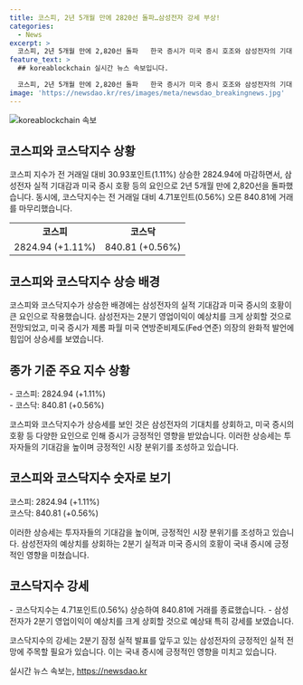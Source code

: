 ```yaml
---
title: 코스피, 2년 5개월 만에 2820선 돌파…삼성전자 강세 부상!
categories:
  - News
excerpt: >
  코스피, 2년 5개월 만에 2,820선 돌파   한국 증시가 미국 증시 호조와 삼성전자의 기대 실적에 힘입어 상승세를 보였다. 코스피는 30.93포인트(1.11%) 상승한 2824.94로 마감해 2년 5개월 만에 2,820선을 넘었고, 코스닥지수도 4.71포인트(0.56%) 오른 840.81에 마감했다. 삼성전자의 2분기 실적 기대감과 미국의 긍정적인 증시 상황이 주가 상승에 영향을 미쳤다.
feature_text: >
  ## koreablockchain 실시간 뉴스 속보입니다.

  코스피, 2년 5개월 만에 2,820선 돌파   한국 증시가 미국 증시 호조와 삼성전자의 기대 실적에 힘입어 상승세를 보였다. 코스피는 30.93포인트(1.11%) 상승한 2824.94로 마감해 2년 5개월 만에 2,820선을 넘었고, 코스닥지수도 4.71포인트(0.56%) 오른 840.81에 마감했다. 삼성전자의 2분기 실적 기대감과 미국의 긍정적인 증시 상황이 주가 상승에 영향을 미쳤다.
image: 'https://newsdao.kr/res/images/meta/newsdao_breakingnews.jpg'
---
```


<p><img src="https://newsdao.kr/res/images/meta/newsdao_breakingnews.jpg" alt="koreablockchain 속보" /></p>

<h2 data-ke-size="size26">코스피와 코스닥지수 상황</h2>

<p data-ke-size="size16">
코스피 지수가 전 거래일 대비 30.93포인트(1.11%) 상승한 2824.94에 마감하면서, 삼성전자 실적 기대감과 미국 증시 호황 등의 요인으로 2년 5개월 만에 2,820선을 돌파했습니다. 동시에, 코스닥지수는 전 거래일 대비 4.71포인트(0.56%) 오른 840.81에 거래를 마무리했습니다.
</p>

<table>
<tbody>
<tr>
<td style="text-align: center; height: 17px;"><b>코스피</b></td>
<td style="text-align: center; height: 17px;"><b>코스닥</b></td>
</tr>
<tr>
<td style="text-align: center; height: 17px;">2824.94 (+1.11%)</td>
<td style="text-align: center; height: 17px;">840.81 (+0.56%)</td>
</tr>
</tbody>
</table>

<h2 data-ke-size="size26">코스피와 코스닥지수 상승 배경</h2>

<p data-ke-size="size16">
코스피와 코스닥지수가 상승한 배경에는 삼성전자의 실적 기대감과 미국 증시의 호황이 큰 요인으로 작용했습니다. 삼성전자는 2분기 영업이익이 예상치를 크게 상회할 것으로 전망되었고, 미국 증시가 제롬 파월 미국 연방준비제도(Fed·연준) 의장의 완화적 발언에 힘입어 상승세를 보였습니다. 
</p>

<h2 data-ke-size="size26">종가 기준 주요 지수 상황</h2>

<p data-ke-size="size16">
- 코스피: 2824.94 (+1.11%)<br>
- 코스닥: 840.81 (+0.56%)
</p>

<p data-ke-size="size16">
코스피와 코스닥지수가 상승세를 보인 것은 삼성전자의 기대치를 상회하고, 미국 증시의 호황 등 다양한 요인으로 인해 증시가 긍정적인 영향을 받았습니다. 이러한 상승세는 투자자들의 기대감을 높이며 긍정적인 시장 분위기를 조성하고 있습니다.
</p>

<h2 data-ke-size="size26">코스피와 코스닥지수 숫자로 보기</h2>

<p data-ke-size="size16">
코스피: 2824.94 (+1.11%)<br>
코스닥: 840.81 (+0.56%)
</p>

<p data-ke-size="size16">
이러한 상승세는 투자자들의 기대감을 높이며, 긍정적인 시장 분위기를 조성하고 있습니다. 삼성전자의 예상치를 상회하는 2분기 실적과 미국 증시의 호황이 국내 증시에 긍정적인 영향을 미쳤습니다.
</p>

<h2 data-ke-size="size26">코스닥지수 강세</h2>

<p data-ke-size="size16">
- 코스닥지수는 4.71포인트(0.56%) 상승하여 840.81에 거래를 종료했습니다.
- 삼성전자가 2분기 영업이익이 예상치를 크게 상회할 것으로 예상돼 특히 강세를 보였습니다.
</p>

<p data-ke-size="size16">
코스닥지수의 강세는 2분기 잠정 실적 발표를 앞두고 있는 삼성전자의 긍정적인 실적 전망에 주목할 필요가 있습니다. 이는 국내 증시에 긍정적인 영향을 미치고 있습니다. 
</p>
실시간 뉴스 속보는, <a href="https://newsdao.kr" rel="dofollow">https://newsdao.kr</a>


